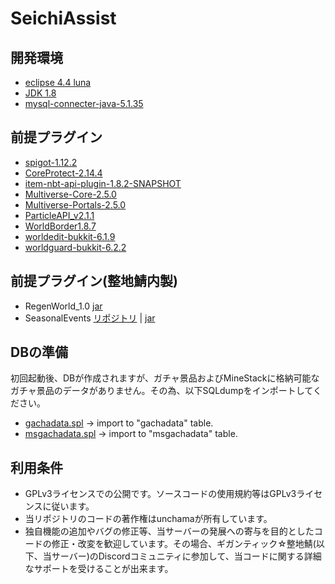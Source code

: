 # SeichiAssist

## 開発環境
- [eclipse 4.4 luna](http://mergedoc.osdn.jp/)
- [JDK 1.8](https://www.oracle.com/technetwork/java/javase/downloads/jdk8-downloads-2133151.html)
- [mysql-connecter-java-5.1.35](https://downloads.mysql.com/archives/c-j/)

## 前提プラグイン
- [spigot-1.12.2](https://cdn.getbukkit.org/spigot/spigot-1.12.2.jar)
- [CoreProtect-2.14.4](https://www.spigotmc.org/resources/coreprotect.8631/download?version=231781)
- [item-nbt-api-plugin-1.8.2-SNAPSHOT](https://www.spigotmc.org/resources/item-entity-tile-nbt-api.7939/download?version=241690)
- [Multiverse-Core-2.5.0](https://dev.bukkit.org/projects/multiverse-core/files/2428161/download)
- [Multiverse-Portals-2.5.0](https://dev.bukkit.org/projects/multiverse-portals/files/2428333/download)
- [ParticleAPI_v2.1.1](http://dl.inventivetalent.org/download/?file=plugin/ParticleAPI_v2.1.1)
- [WorldBorder1.8.7](https://dev.bukkit.org/projects/worldborder/files/2415838/download)
- [worldedit-bukkit-6.1.9](https://dev.bukkit.org/projects/worldedit/files/2597538/download)
- [worldguard-bukkit-6.2.2](https://dev.bukkit.org/projects/worldguard/files/2610618/download)

## 前提プラグイン(整地鯖内製)
- RegenWorld_1.0 [jar](https://red.minecraftserver.jp/attachments/download/890/RegenWorld-1.0.jar)
- SeasonalEvents [リポジトリ](https://github.com/GiganticMinecraft/SeasonalEvents) | [jar](https://red.minecraftserver.jp/attachments/download/893/SeasonalEvents.jar)

## DBの準備
初回起動後、DBが作成されますが、ガチャ景品およびMineStackに格納可能なガチャ景品のデータがありません。その為、以下SQLdumpをインポートしてください。
- [gachadata.spl](https://red.minecraftserver.jp/attachments/download/895/gachadata.sql) -> import to "gachadata" table.
- [msgachadata.spl](https://red.minecraftserver.jp/attachments/download/894/msgachadata.sql) -> import to "msgachadata" table.

## 利用条件
- GPLv3ライセンスでの公開です。ソースコードの使用規約等はGPLv3ライセンスに従います。
- 当リポジトリのコードの著作権はunchamaが所有しています。
- 独自機能の追加やバグの修正等、当サーバーの発展への寄与を目的としたコードの修正・改変を歓迎しています。その場合、ギガンティック☆整地鯖(以下、当サーバー)のDiscordコミュニティに参加して、当コードに関する詳細なサポートを受けることが出来ます。

